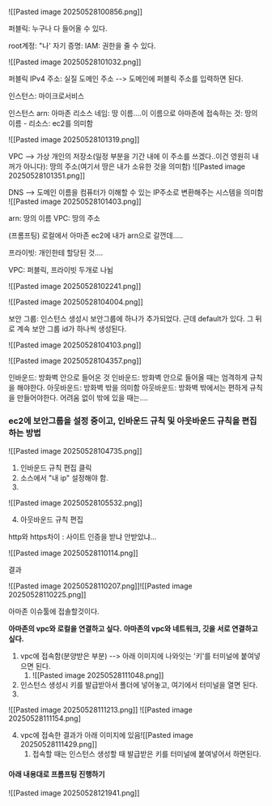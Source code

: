 

![[Pasted image 20250528100856.png]]

퍼블릭: 누구나 다 들어올 수 있다. 




root계정: "나'
자기 증명: IAM: 권한을 줄 수 있다. 

![[Pasted image 20250528101032.png]]

퍼블릭 IPv4 주소: 실질 도메인 주소 --> 도메인에 퍼블릭 주소를 입력하면 된다.

인스턴스: 마이크로서비스


인스턴스 arn: 아마존 리소스 네임: 땅 이름....이 이름으로 아마존에 접속하는 것: 땅의 이름
	- 리소스: ec2를 의미함

![[Pasted image 20250528101319.png]]

VPC --> 가상 개인의 저장소(일정 부분을 기간 내에 이 주소를 쓰겠다..이건 영원히 내꺼가 아니다): 땅의 주소(여기서 땅은 내가 소유한 것을 의미함)
![[Pasted image 20250528101351.png]]


DNS --> 도메인 이름을 컴퓨터가 이해할 수 있는 IP주소로 변환해주는 시스템을 의미함
![[Pasted image 20250528101403.png]]

arn: 땅의 이름
VPC: 땅의 주소


(프롬프팅) 로컬에서 아마존 ec2에 내가 arn으로 갈껀데.....

프라이빗: 개인한테 할당된 것....

VPC: 퍼블릭, 프라이빗 두개로 나뉨

![[Pasted image 20250528102241.png]]



![[Pasted image 20250528104004.png]]

보안 그룹: 인스턴스 생성시 보안그룹에 하나가 추가되었다. 근데 default가 있다. 그 뒤로 계속 보안 그룹 id가 하나씩 생성된다.

![[Pasted image 20250528104103.png]]


![[Pasted image 20250528104357.png]]


인바운드: 방화벽 안으로 들어온 것
	 인바운드: 방화벽 안으로 들어올 때는 엄격하게 규칙을 해야한다. 
아웃바운드: 방화벽 밖을 의미함
	 아웃바운드: 방화벽  밖에서는 편하게 규칙을 만들어야한다. 어려움 없이 밖에 있을 때는....




### ec2에 보안그룹을 설정 중이고, 인바운드 규칙 및 아웃바운드 규칙을 편집하는 방법
![[Pasted image 20250528104735.png]]

1. 인바운드 규칙 편집 클릭
2. 소스에서 "내 ip" 설정해야 함.
3. 

![[Pasted image 20250528105532.png]]

4. 아웃바운드 규칙 편집


http와 https차이
: 사이트 인증을 받냐 안받았냐...


![[Pasted image 20250528110114.png]]

결과

![[Pasted image 20250528110207.png]]![[Pasted image 20250528110225.png]]



아마존 이슈툴에 접솔할것이다.



**아마존의 vpc와 로컬을 연결하고 싶다.** 
**아마존의 vpc와 네트워크, 깃을 서로 연결하고 싶다.**

1. vpc에 접속함(분양받은 부분) --> 아래 이미지에 나와잇는 '키'를 터미널에 붙여넣으면 된다.
	1. ![[Pasted image 20250528111048.png]]
2. 인스턴스 생성시 키를 발급받아서 폴더에 넣어놓고, 여기에서 터미널을 열면 된다.
3. 
![[Pasted image 20250528111213.png]]
![[Pasted image 20250528111154.png]


4. vpc에 접속한 결과가 아래 이미지에 있음![[Pasted image 20250528111429.png]]
	1. 접속할 때는 인스턴스 생성할 때 발급받은 키를 터미널에 붙여넣어서 하면된다.

#### 아래 내용대로 프롬프팅 진행하기

![[Pasted image 20250528121941.png]]
